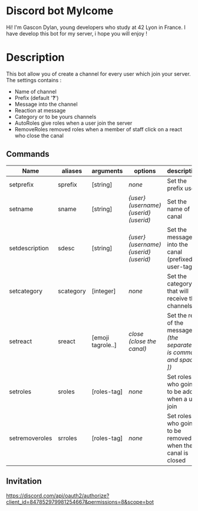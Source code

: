 # Discord bot Mylcome

Hi! I'm Gascon Dylan, young developers who study at 42 Lyon in France. I have develop this bot for my server, i hope you will enjoy !

# Description
This bot allow you of create a channel for every user which join your server. The settings contains :
* Name of channel
* Prefix (default '__?__')
* Message into the channel
* Reaction at message
* Category or to be yours channels
* AutoRoles give roles when a user join the server
* RemoveRoles removed roles when a member of staff click on a react who close the canal


## Commands

|Name|aliases|arguments|options|descriptions|exemple|
|--|--|--|--|--|--|
|setprefix|sprefix|[string]|*none*|Set the prefix used|`?sprefix !?`
|setname|sname|[string]|*{user} (username) {userid} (userid)*|Set the name of canal|`?sname ⼁🖤⼁lupanaria-of-{user}`
|setdescription|sdesc|[string]|*{user} (username) {userid} (userid)*|Set the message into the canal (prefixed by user-tag)|`?sdesc Hello and welcome, i invite you to check the rules at <#01234567489>`
|setcategory|scategory|[integer]|*none*|Set the category that will receive the channels|`?scategory 0123456789`
|setreact|sreact|[emoji tagrole..]|*close (close the canal)*|Set the react of the message *(the separateur is commas and space [, ])*|`?sreact :smiling_imp: @role1, :pray: @role2 @role3 close, :cross: close`
|setroles|sroles|[roles-tag]|*none*|Set roles who going to be add when a user join|`?sroles @role1 @role2 @role3`
|setremoveroles|srroles|[roles-tag]|*none*|Set roles who going to be removed when the canal is closed|`?srroles @roles1`


## Invitation

https://discord.com/api/oauth2/authorize?client_id=847852979981254667&permissions=8&scope=bot
